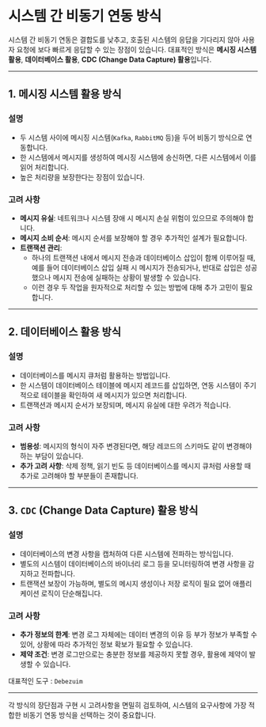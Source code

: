 # 시스템 간 비동기 연동 방식

시스템 간 비동기 연동은 결합도를 낮추고, 호출된 시스템의 응답을 기다리지 않아 사용자 요청에 보다 빠르게 응답할 수 있는 장점이 있습니다. 대표적인 방식은 **메시징 시스템 활용**, **데이터베이스 활용**, **CDC (Change Data Capture) 활용**입니다.

---

## 1. 메시징 시스템 활용 방식

### 설명
- 두 시스템 사이에 메시징 시스템(`Kafka`, `RabbitMQ` 등)을 두어 비동기 방식으로 연동합니다.
- 한 시스템에서 메시지를 생성하여 메시징 시스템에 송신하면, 다른 시스템에서 이를 읽어 처리합니다.
- 높은 처리량을 보장한다는 장점이 있습니다.

### 고려 사항
- **메시지 유실**: 네트워크나 시스템 장애 시 메시지 손실 위험이 있으므로 주의해야 합니다.
- **메시지 소비 순서**: 메시지 순서를 보장해야 할 경우 추가적인 설계가 필요합니다.
- **트랜잭션 관리**:
    - 하나의 트랜잭션 내에서 메시지 전송과 데이터베이스 삽입이 함께 이루어질 때, 예를 들어 데이터베이스 삽입 실패 시 메시지가 전송되거나, 반대로 삽입은 성공했으나 메시지 전송에 실패하는 상황이 발생할 수 있습니다.
    - 이런 경우 두 작업을 원자적으로 처리할 수 있는 방법에 대해 추가 고민이 필요합니다.

---

## 2. 데이터베이스 활용 방식

### 설명
- 데이터베이스를 메시지 큐처럼 활용하는 방법입니다.
- 한 시스템이 데이터베이스 테이블에 메시지 레코드를 삽입하면, 연동 시스템이 주기적으로 테이블을 확인하여 새 메시지가 있으면 처리합니다.
- 트랜잭션과 메시지 순서가 보장되며, 메시지 유실에 대한 우려가 적습니다.

### 고려 사항
- **범용성**: 메시지의 형식이 자주 변경된다면, 해당 레코드의 스키마도 같이 변경해야 하는 부담이 있습니다.
- **추가 고려 사항**: 삭제 정책, 읽기 빈도 등 데이터베이스를 메시지 큐처럼 사용할 때 추가로 고려해야 할 부분들이 존재합니다.

---

## 3. `CDC` (Change Data Capture) 활용 방식

### 설명
- 데이터베이스의 변경 사항을 캡처하여 다른 시스템에 전파하는 방식입니다.
- 별도의 시스템이 데이터베이스의 바이너리 로그 등을 모니터링하여 변경 사항을 감지하고 전파합니다.
- 트랜잭션 보장이 가능하며, 별도의 메시지 생성이나 저장 로직이 필요 없어 애플리케이션 로직이 단순해집니다.

### 고려 사항
- **추가 정보의 한계**: 변경 로그 자체에는 데이터 변경의 이유 등 부가 정보가 부족할 수 있어, 상황에 따라 추가적인 정보 확보가 필요할 수 있습니다.
- **제약 조건**: 변경 로그만으로는 충분한 정보를 제공하지 못할 경우, 활용에 제약이 발생할 수 있습니다.

대표적인 도구 : `Debezuim`

---

각 방식의 장단점과 구현 시 고려사항을 면밀히 검토하여, 시스템의 요구사항에 가장 적합한 비동기 연동 방식을 선택하는 것이 중요합니다.
